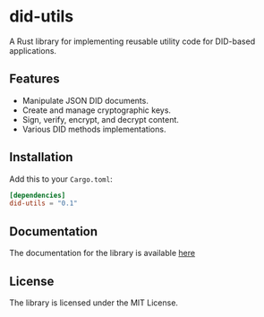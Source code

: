 # did-utils

A Rust library for implementing reusable utility code for DID-based applications.

## Features

* Manipulate JSON DID documents.
* Create and manage cryptographic keys.
* Sign, verify, encrypt, and decrypt content.
* Various DID methods implementations.

## Installation

Add this to your `Cargo.toml`:

```toml
[dependencies]
did-utils = "0.1"
```

## Documentation

The documentation for the library is available [here](https://docs.rs/did-utils)

## License

The library is licensed under the MIT License.
